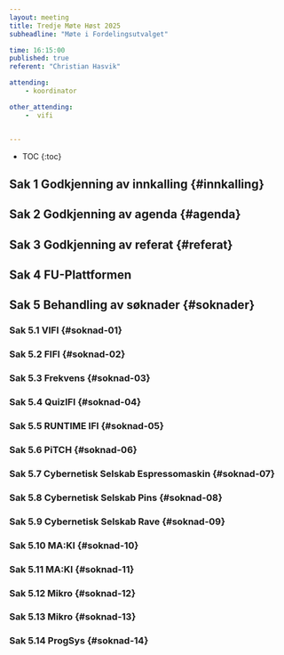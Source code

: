 ```yaml
---
layout: meeting
title: Tredje Møte Høst 2025
subheadline: "Møte i Fordelingsutvalget"

time: 16:15:00
published: true
referent: "Christian Hasvik"

attending:
    - koordinator

other_attending:
    -  vifi


---
```


* TOC
{:toc}


## Sak 1 Godkjenning av innkalling {#innkalling}
## Sak 2 Godkjenning av agenda {#agenda}
## Sak 3 Godkjenning av referat {#referat}
## Sak 4 FU-Plattformen
## Sak 5 Behandling av søknader {#soknader}
### Sak 5.1 VIFI {#soknad-01}
### Sak 5.2 FIFI {#soknad-02}
### Sak 5.3 Frekvens {#soknad-03}
### Sak 5.4 QuizIFI {#soknad-04}
### Sak 5.5 RUNTIME IFI {#soknad-05}
### Sak 5.6 PiTCH {#soknad-06}
### Sak 5.7 Cybernetisk Selskab Espressomaskin {#soknad-07}
### Sak 5.8 Cybernetisk Selskab Pins {#soknad-08}
### Sak 5.9 Cybernetisk Selskab Rave {#soknad-09}
### Sak 5.10 MA:KI {#soknad-10}
### Sak 5.11 MA:KI {#soknad-11}
### Sak 5.12 Mikro {#soknad-12}
### Sak 5.13 Mikro {#soknad-13}
### Sak 5.14 ProgSys {#soknad-14}